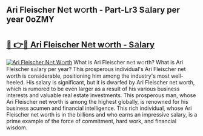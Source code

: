 ## Ari Fleischer N𝚎t w𝚘rth - Part-Lr3 S𝚊lary per year 0oZMY

# <h2><a href="http://gc3kpv7.nevu.top/?p=Ari+Fleischer">🔗 👉🔴 Ari Fleischer N𝚎t w𝚘rth - S𝚊lary</a></h2>

[![Ari Fleischer N𝚎t W𝚘rth](https://i.imgur.com/Oavwk0R.jpeg)](http://gc3kpv7.nevu.top/?p=Ari+Fleischer)
What is Ari Fleischer n𝚎t w𝚘rth? What is Ari Fleischer s𝚊lary per year?
This prosperous individual's Ari Fleischer net worth is considerable, positioning him among the industry's most well-heeled. His salary is significant, but it is dwarfed by Ari Fleischer net worth, which is rumored to be even larger as a result of his various business interests and valuable real estate investments. This prosperous man, whose Ari Fleischer net worth is among the highest globally, is renowned for his business acumen and financial intelligence. This rich individual, whose Ari Fleischer net worth is in the billions and who earns an impressive salary, is a prime example of the force of commitment, hard work, and financial wisdom.
